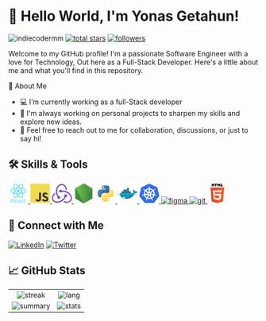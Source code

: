 # 👋 Hello World, I'm Yonas Getahun!
 <p align="left"> 
<img src="https://komarev.com/ghpvc/?username=yonas-getahun&color=dc143c&style=for-the-badge" alt="indiecodermm" />
<a href="https://github.com/yonas-getahun?tab=repositories&sort=stargazers"><img alt="total stars" title="Total stars on GitHub" src="https://custom-icon-badges.demolab.com/github/stars/yonas-getahun?color=55960c&style=for-the-badge&labelColor=488207&logo=star"/></a>
 <a href="https://github.com/yonas-getahun?tab=followers"><img alt="followers" title="Follow me on Github" src="https://custom-icon-badges.demolab.com/github/followers/yonas-getahun?color=236ad3&labelColor=1155ba&style=for-the-badge&logo=person-add&label=Follow&logoColor=white"/></a>
</p>
<p>
Welcome to my GitHub profile! I'm a passionate Software Engineer with a love for Technology, Out here as a Full-Stack Developer.
Here's a little about me and what you'll find in this repository.
  </p>
  
🚀 About Me
<ul>
  <li>💻 I’m currently working as a full-Stack developer </li>
  <li>🔭 I'm always working on personal projects to sharpen my skills and explore new ideas. </li>
  <li>💬 Feel free to reach out to me for collaboration, discussions, or just to say hi! </li>

</ul>

## 🛠 Skills & Tools
<p align="left"> 
<a href="https://reactjs.org/" target="_blank" rel="noreferrer"> 
  <img src="https://raw.githubusercontent.com/devicons/devicon/master/icons/react/react-original-wordmark.svg" alt="react" width="40" height="40"/> </a>
<a href="https://developer.mozilla.org/en-US/docs/Web/JavaScript" target="_blank" rel="noreferrer"> 
  <img src="https://raw.githubusercontent.com/devicons/devicon/master/icons/javascript/javascript-original.svg" alt="javascript" width="40" height="40"/> </a>
<a href="https://redux.js.org" target="_blank" rel="noreferrer"> 
   <img src="https://raw.githubusercontent.com/devicons/devicon/master/icons/redux/redux-original.svg" alt="redux" width="40" height="40"/> </a> 
  <a href="https://nodejs.org" target="_blank" rel="noreferrer">
  <img src="https://raw.githubusercontent.com/devicons/devicon/master/icons/nodejs/nodejs-original.svg" alt="nodejs" width="40" height="40"/></a>
<a href="https://www.python.org" target="_blank" rel="noreferrer">
  <img src="https://raw.githubusercontent.com/devicons/devicon/master/icons/python/python-original.svg" alt="python" width="40" height="40"/>
</a>
  <a href="https://www.docker.com" target="_blank" rel="noreferrer">
  <img src="https://raw.githubusercontent.com/devicons/devicon/master/icons/docker/docker-original.svg" alt="docker" width="40" height="40"/>
</a>
  <a href="https://kubernetes.io" target="_blank" rel="noreferrer">
  <img src="https://raw.githubusercontent.com/devicons/devicon/master/icons/kubernetes/kubernetes-plain.svg" alt="kubernetes" width="40" height="40"/>
</a>
<a href="https://www.figma.com/" target="_blank" rel="noreferrer"> 
  <img src="https://www.vectorlogo.zone/logos/figma/figma-icon.svg" alt="figma" width="40" height="40"/> </a> 
<a href="https://git-scm.com/" target="_blank" rel="noreferrer"> 
  <img src="https://www.vectorlogo.zone/logos/git-scm/git-scm-icon.svg" alt="git" width="40" height="40"/> </a> 
<a href="https://www.w3.org/html/" target="_blank" rel="noreferrer"> 
  <img src="https://raw.githubusercontent.com/devicons/devicon/master/icons/html5/html5-original-wordmark.svg" alt="html5" width="40" height="40"/> </a> 
 </p>

## 🔗 Connect with Me
[![LinkedIn](https://img.shields.io/badge/LinkedIn-0a66c2?style=flat&logo=linkedin&logoColor=white)](https://linkedin.com/in/yonas-getahun)
[![Twitter](https://img.shields.io/badge/Twitter-1DA1F2?style=flat&logo=twitter&logoColor=white)](https://twitter.com/Y0nasGetahun)

## 📈 GitHub Stats
| | |
|:---:|:---:|
| ![streak](https://github-readme-streak-stats.herokuapp.com/?user=yonas-getahun&theme=radical) | ![lang](https://github-readme-stats.vercel.app/api/top-langs?username=yonas-getahun&show_icons=true&locale=en&layout=compact&theme=radical) |
| ![summary](https://github-profile-summary-cards.vercel.app/api/cards/profile-details?username=yonas-getahun&theme=2077) | ![stats](https://github-readme-stats.vercel.app/api?username=yonas-getahun&show_icons=true&theme=radical) |  


